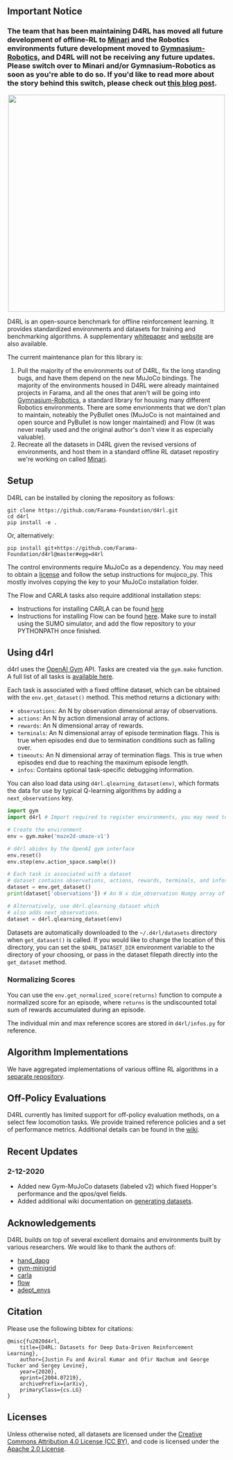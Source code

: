 ## Important Notice

### The team that has been maintaining D4RL has moved all future development of offline-RL to [Minari](https://github.com/Farama-Foundation/Minari) and the Robotics environments future development moved to [Gymnasium-Robotics](https://github.com/Farama-Foundation/Gymnasium-Robotics), and D4RL will not be receiving any future updates. Please switch over to Minari and/or Gymnasium-Robotics as soon as you're able to do so. If you'd like to read more about the story behind this switch, please check out [this blog post](https://farama.org/Announcing-Minari).

<p align="center">
    <img src="https://raw.githubusercontent.com/jjshoots/D4RL/master/d4rl-text.png" width="500px"/>
</p>

D4RL is an open-source benchmark for offline reinforcement learning. It provides standardized environments and datasets for training and benchmarking algorithms. A supplementary [whitepaper](https://arxiv.org/abs/2004.07219) and [website](https://sites.google.com/view/d4rl/home) are also available.

The current maintenance plan for this library is:

1) Pull the majority of the environments out of D4RL, fix the long standing bugs, and have them depend on the new MuJoCo bindings. The majority of the environments housed in D4RL were already maintained projects in Farama, and all the ones that aren't will be going into [Gymnasium-Robotics](https://github.com/Farama-Foundation/Gymnasium-Robotics), a standard library for housing many different Robotics environments. There are some envrionments that we don't plan to maintain, noteably the PyBullet ones (MuJoCo is not maintained and open source and PyBullet is now longer maintained) and Flow (it was never really used and the original author's don't view it as especially valuable).
2) Recreate all the datasets in D4RL given the revised versions of environments, and host them in a standard offline RL dataset repostiry we're working on called [Minari](https://github.com/Farama-Foundation/Minari).


## Setup

D4RL can be installed by cloning the repository as follows:
```
git clone https://github.com/Farama-Foundation/d4rl.git
cd d4rl
pip install -e .
```

Or, alternatively:
```
pip install git+https://github.com/Farama-Foundation/d4rl@master#egg=d4rl
```

The control environments require MuJoCo as a dependency. You may need to obtain a [license](https://www.roboti.us/license.html) and follow the setup instructions for mujoco_py. This mostly involves copying the key to your MuJoCo installation folder.

The Flow and CARLA tasks also require additional installation steps:
- Instructions for installing CARLA can be found [here](https://github.com/Farama-Foundation/d4rl/wiki/CARLA-Setup)
- Instructions for installing Flow can be found [here](https://flow.readthedocs.io/en/latest/flow_setup.html). Make sure to install using the SUMO simulator, and add the flow repository to your PYTHONPATH once finished.

## Using d4rl

d4rl uses the [OpenAI Gym](https://github.com/openai/gym) API. Tasks are created via the `gym.make` function. A full list of all tasks is [available here](https://github.com/Farama-Foundation/d4rl/wiki/Tasks).

Each task is associated with a fixed offline dataset, which can be obtained with the `env.get_dataset()` method. This method returns a dictionary with:
- `observations`: An N by observation dimensional array of observations.
- `actions`: An N by action dimensional array of actions.
- `rewards`: An N dimensional array of rewards.
- `terminals`: An N dimensional array of episode termination flags. This is true when episodes end due to termination conditions such as falling over.
- `timeouts`: An N dimensional array of termination flags. This is true when episodes end due to reaching the maximum episode length.
- `infos`: Contains optional task-specific debugging information.

You can also load data using `d4rl.qlearning_dataset(env)`, which formats the data for use by typical Q-learning algorithms by adding a `next_observations` key.

```python
import gym
import d4rl # Import required to register environments, you may need to also import the submodule

# Create the environment
env = gym.make('maze2d-umaze-v1')

# d4rl abides by the OpenAI gym interface
env.reset()
env.step(env.action_space.sample())

# Each task is associated with a dataset
# dataset contains observations, actions, rewards, terminals, and infos
dataset = env.get_dataset()
print(dataset['observations']) # An N x dim_observation Numpy array of observations

# Alternatively, use d4rl.qlearning_dataset which
# also adds next_observations.
dataset = d4rl.qlearning_dataset(env)
```

Datasets are automatically downloaded to the `~/.d4rl/datasets` directory when `get_dataset()` is called. If you would like to change the location of this directory, you can set the `$D4RL_DATASET_DIR` environment variable to the directory of your choosing, or pass in the dataset filepath directly into the `get_dataset` method.

### Normalizing Scores
You can use the `env.get_normalized_score(returns)` function to compute a normalized score for an episode, where `returns` is the undiscounted total sum of rewards accumulated during an episode.

The individual min and max reference scores are stored in `d4rl/infos.py` for reference.

## Algorithm Implementations

We have aggregated implementations of various offline RL algorithms in a [separate repository](https://github.com/Farama-Foundation/d4rl_evaluations).

## Off-Policy Evaluations

D4RL currently has limited support for off-policy evaluation methods, on a select few locomotion tasks. We provide trained reference policies and a set of performance metrics. Additional details can be found in the [wiki](https://github.com/Farama-Foundation/d4rl/wiki/Off-Policy-Evaluation).

## Recent Updates

### 2-12-2020
- Added new Gym-MuJoCo datasets (labeled v2) which fixed Hopper's performance and the qpos/qvel fields.
- Added additional wiki documentation on [generating datasets](https://github.com/Farama-Foundation/d4rl/wiki/Dataset-Reproducibility-Guide).


## Acknowledgements

D4RL builds on top of several excellent domains and environments built by various researchers. We would like to thank the authors of:
- [hand_dapg](https://github.com/aravindr93/hand_dapg)
- [gym-minigrid](https://github.com/maximecb/gym-minigrid)
- [carla](https://github.com/carla-simulator/carla)
- [flow](https://github.com/flow-project/flow)
- [adept_envs](https://github.com/google-research/relay-policy-learning)

## Citation

Please use the following bibtex for citations:

```
@misc{fu2020d4rl,
    title={D4RL: Datasets for Deep Data-Driven Reinforcement Learning},
    author={Justin Fu and Aviral Kumar and Ofir Nachum and George Tucker and Sergey Levine},
    year={2020},
    eprint={2004.07219},
    archivePrefix={arXiv},
    primaryClass={cs.LG}
}
```

## Licenses

Unless otherwise noted, all datasets are licensed under the [Creative Commons Attribution 4.0 License (CC BY)](https://creativecommons.org/licenses/by/4.0/), and code is licensed under the [Apache 2.0 License](https://www.apache.org/licenses/LICENSE-2.0.html).


